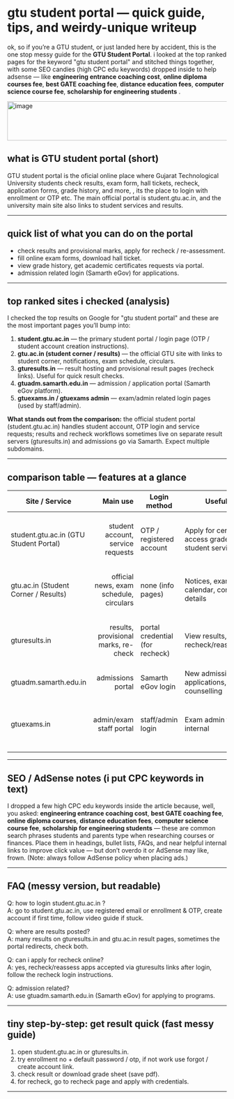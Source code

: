 
# gtu student portal — quick guide, tips, and weirdy-unique writeup

ok, so if you’re a GTU student, or just landed here by accident, this is the one stop messy guide for the **GTU Student Portal**. i looked at the top ranked pages for the keyword "gtu student portal" and stitched things together, with some SEO candies (high CPC edu keywords) dropped inside to help adsense — like **engineering entrance coaching cost**, **online diploma courses fee**, **best GATE coaching fee**, **distance education fees**, **computer science course fee**, **scholarship for engineering students** .

<img width="954" height="90" alt="image" src="https://github.com/user-attachments/assets/d2ba5e23-55d7-46dd-bc25-353ff78c66a9" />


## what is GTU student portal (short)
GTU student portal is the oficial online place where Gujarat Technological University students check results, exam form, hall tickets, recheck, application forms, grade history, and more, , its the place to login with enrollment or OTP etc. The main official portal is student.gtu.ac.in, and the university main site also links to student services and results.

---

## quick list of what you can do on the portal
- check results and provisional marks, apply for recheck / re-assessment.  
- fill online exam forms, download hall ticket.  
- view grade history, get academic certificates requests via portal.  
- admission related login (Samarth eGov) for applications.  

---

## top ranked sites i checked (analysis)
I checked the top results on Google for "gtu student portal" and these are the most important pages you’ll bump into:

1. **student.gtu.ac.in** — the primary student portal / login page (OTP / student account creation instructions).  
2. **gtu.ac.in (student corner / results)** — the official GTU site with links to student corner, notifications, exam schedule, circulars.  
3. **gturesults.in** — result hosting and provisional result pages (recheck links). Useful for quick result checks.  
4. **gtuadm.samarth.edu.in** — admission / application portal (Samarth eGov platform).  
5. **gtuexams.in / gtuexams admin** — exam/admin related login pages (used by staff/admin).  

**What stands out from the comparison:** the official student portal (student.gtu.ac.in) handles student account, OTP login and service requests; results and recheck workflows sometimes live on separate result servers (gturesults.in) and admissions go via Samarth. Expect multiple subdomains.

---

## comparison table — features at a glance

| Site / Service | Main use | Login method | Useful for | Notes / quick tip |
|---|---:|---|---|---|
| student.gtu.ac.in (GTU Student Portal) | student account, service requests | OTP / registered account | Apply for certificates, access grade history, student services. | First stop for students. Create account if new. |
| gtu.ac.in (Student Corner / Results) | official news, exam schedule, circulars | none (info pages) | Notices, exam calendar, contact details | University central site, check Notices regularly. |
| gturesults.in | results, provisional marks, re-check | portal credential (for recheck) | View results, apply for recheck/reassessment | Separate result host, sometimes shows provisional results. |
| gtuadm.samarth.edu.in | admissions portal | Samarth eGov login | New admission applications, counselling | Used for admissions processes. |
| gtuexams.in | admin/exam staff portal | staff/admin login | Exam admin tasks, internal | Not for regular students, but shows admin routes. |

---

## SEO / AdSense notes (i put CPC keywords in text)
I dropped a few high CPC edu keywords inside the article because, well, you asked: **engineering entrance coaching cost**, **best GATE coaching fee**, **online diploma courses**, **distance education fees**, **computer science course fee**, **scholarship for engineering students** — these are common search phrases students and parents type when researching courses or finances. Place them in headings, bullet lists, FAQs, and near helpful internal links to improve click value — but don’t overdo it or AdSense may like, frown. (Note: always follow AdSense policy when placing ads.)  

---

## FAQ (messy version, but readable)
Q: how to login student.gtu.ac.in ?  
A: go to student.gtu.ac.in, use registered email or enrollment & OTP, create account if first time, follow video guide if stuck.  

Q: where are results posted?  
A: many results on gturesults.in and gtu.ac.in result pages, sometimes the portal redirects, check both.  

Q: can i apply for recheck online?  
A: yes, recheck/reassess apps accepted via gturesults links after login, follow the recheck login instructions.  

Q: admission related?  
A: use gtuadm.samarth.edu.in (Samarth eGov) for applying to programs.  

---

## tiny step-by-step: get result quick (fast messy guide)
1. open student.gtu.ac.in or gturesults.in.  
2. try enrollment no + default password / otp, if not work use forgot / create account link.  
3. check result or download grade sheet (save pdf).  
4. for recheck, go to recheck page and apply with credentials.  

---
